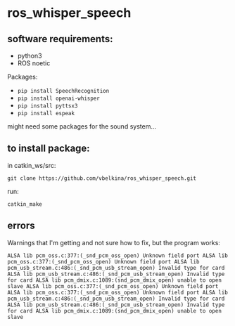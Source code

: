 # ros_whisper_speech

## software requirements: 

- python3
- ROS noetic

 Packages: 

- `pip install SpeechRecognition`
- `pip install openai-whisper`
- `pip install pyttsx3`
- `pip install espeak`

might need some packages for the sound system…

## to install package:

in catkin_ws/src:

`git clone https://github.com/vbelkina/ros_whisper_speech.git` 

run: 

`catkin_make`

## errors

Warnings that I'm getting and not sure how to fix, but the program works: 

`ALSA lib pcm_oss.c:377:(_snd_pcm_oss_open) Unknown field port
ALSA lib pcm_oss.c:377:(_snd_pcm_oss_open) Unknown field port
ALSA lib pcm_usb_stream.c:486:(_snd_pcm_usb_stream_open) Invalid type for card
ALSA lib pcm_usb_stream.c:486:(_snd_pcm_usb_stream_open) Invalid type for card
ALSA lib pcm_dmix.c:1089:(snd_pcm_dmix_open) unable to open slave
ALSA lib pcm_oss.c:377:(_snd_pcm_oss_open) Unknown field port
ALSA lib pcm_oss.c:377:(_snd_pcm_oss_open) Unknown field port
ALSA lib pcm_usb_stream.c:486:(_snd_pcm_usb_stream_open) Invalid type for card
ALSA lib pcm_usb_stream.c:486:(_snd_pcm_usb_stream_open) Invalid type for card
ALSA lib pcm_dmix.c:1089:(snd_pcm_dmix_open) unable to open slave`